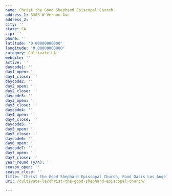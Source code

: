 ```yaml
---
name: Christ the Good Shephard Episcopal Church
address_1: 3303 W Vernon Ave
address_2: ''
city: ''
state: CA
zip: ''
phone: ''
latitude: '0.00000000000'
longitude: '0.00000000000'
category: Cultivate LA
website: ''
active: ''
daycode1: ''
day1_open: ''
day1_close: ''
daycode2: ''
day2_open: ''
day2_close: ''
daycode3: ''
day3_open: ''
day3_close: ''
daycode4: ''
day4_open: ''
day4_close: ''
daycode5: ''
day5_open: ''
day5_close: ''
daycode6: ''
day6_open: ''
daycode7: ''
day7_open: ''
day7_close: ''
year_round (y/n): ''
season_open: ''
season_close: ''
title: 'Christ the Good Shephard Episcopal Church, Food Oasis Los Angeles'
uri: /cultivate-la/christ-the-good-shephard-episcopal-church/

---
```


